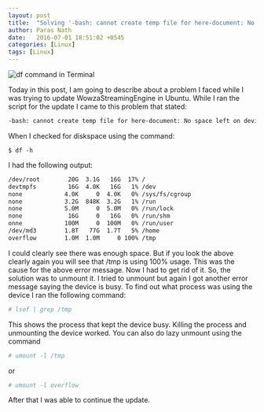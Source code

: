 ```yaml
---
layout: post
title:  "Solving '-bash: cannot create temp file for here-document: No space left on device'"
author: Paras Nath
date:   2016-07-01 18:51:02 +0545
categories: [Linux]
tags: [Linux]
---
```

![df command in Terminal ](/blog/assets/img/df-terminal.png)

Today in this post, I am going to describe about a problem I faced while I was trying to update WowzaStreamingEngine in Ubuntu.  While I ran the script for the update I came to this problem that stated:

```bash
-bash: cannot create temp file for here-document: No space left on device
```
<!--more-->
When I checked for diskspace using the command:
```
$ df -h
```
I had the following output:
```bash
/dev/root        20G  3.1G   16G  17% /
devtmpfs         16G  4.0K   16G   1% /dev
none            4.0K     0  4.0K   0% /sys/fs/cgroup
none            3.2G  848K  3.2G   1% /run
none            5.0M     0  5.0M   0% /run/lock
none             16G     0   16G   0% /run/shm
onne            100M     0  100M   0% /run/user
/dev/md3        1.8T   77G  1.7T   5% /home
overflow        1.0M  1.0M     0 100% /tmp
```

I could clearly see there was enough space. But if you look the above clearly again you will see that /tmp is using 100% usage. This was the cause for the above error message. Now I had to get rid of it. So, the solution was to unmount it. I tried to unmount but again I got another error message saying the device is busy. To find out what process was using the device I ran the following command:

```bash
# lsof | grep /tmp
```
This shows the process that kept the device busy. Killing the process and unmounting the device worked. You can also do lazy unmount using the command
```bash
# umount -l /tmp
```
or
```bash
# umount -l overflow
```

After that I was able to continue the update.